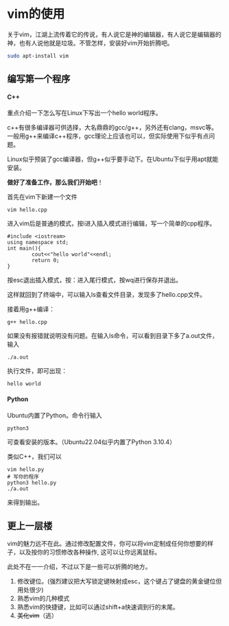 # vim的使用

关于vim，江湖上流传着它的传说，有人说它是神的编辑器，有人说它是编辑器的神，也有人说他就是垃圾。不管怎样，安装好vim开始折腾吧。

```bash 
sudo apt-install vim
```

## 编写第一个程序


#### C++

重点介绍一下怎么写在Linux下写出一个hello world程序。

c++有很多编译器可供选择，大名鼎鼎的gcc/g++，另外还有clang，msvc等。一般用g++来编译c++程序，gcc理论上应该也可以，但实际使用下似乎有点问题。

Linux似乎预装了gcc编译器，但g++似乎要手动下。在Ubuntu下似乎用apt就能安装。

**做好了准备工作，那么我们开始吧**！

首先在vim下新建一个文件

```
vim hello.cpp
```

进入vim后是普通的模式，按i进入插入模式进行编辑，写一个简单的cpp程序。

```
#include <iostream>
using namespace std;
int main(){
        cout<<"hello world"<<endl;
        return 0;
}                           
```

按esc退出插入模式，按：进入尾行模式，按wq进行保存并退出。

这样就回到了终端中，可以输入ls查看文件目录，发现多了hello.cpp文件。

接着用g++编译：

```
g++ hello.cpp
```

如果没有报错就说明没有问题。在输入ls命令，可以看到目录下多了a.out文件，输入

```
./a.out
```

执行文件，即可出现：

```
hello world
```

#### Python

Ubuntu内置了Python。命令行输入

```
python3
```

可查看安装的版本。（Ubuntu22.04似乎内置了Python 3.10.4）

类似C++，我们可以

```
vim hello.py
# 写你的程序
python3 hello.py
./a.out
```

来得到输出。

## 更上一层楼

vim的魅力远不在此。通过修改配置文件，你可以将vim定制成任何你想要的样子，以及按你的习惯修改各种操作, 这可以让你远离鼠标。

此处不在一一介绍，不过以下是一些可以折腾的地方。

1. 修改键位。(强烈建议把大写锁定键映射成esc，这个键占了键盘的黄金键位但用处很少)
2. 熟悉vim的几种模式
3. 熟悉vim的快捷键，比如可以通过shift+a快速调到行的末尾。
4. ~~美化vim~~（逃）
